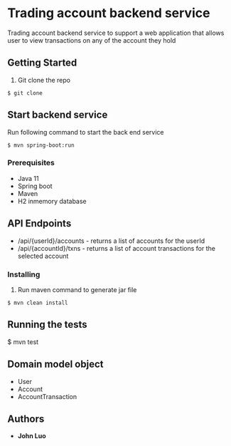# Trading account backend service

Trading account backend service to support a web application that allows user to view transactions on any of the account they hold

## Getting Started

1. Git clone the repo
```
$ git clone
```

## Start backend service

Run following command to start the back end service
```
$ mvn spring-boot:run
```

### Prerequisites

* Java 11
* Spring boot
* Maven
* H2 inmemory database

## API Endpoints
* /api/{userId}/accounts - returns a list of accounts for the userId
* /api/{accountId}/txns - returns a list of account transactions for the selected account

### Installing

1. Run maven command to generate jar file
```
$ mvn clean install 
```
## Running the tests

$ mvn test

## Domain model object
* User
* Account
* AccountTransaction

## Authors
* **John Luo** 



